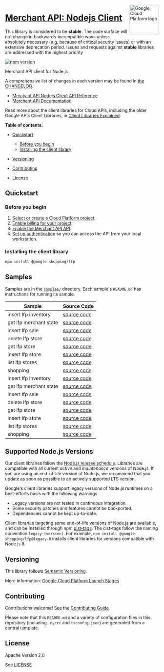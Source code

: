 [//]: # "This README.md file is auto-generated, all changes to this file will be lost."
[//]: # "The comments you see below are used to generate those parts of the template in later states."
<img src="https://avatars2.githubusercontent.com/u/2810941?v=3&s=96" alt="Google Cloud Platform logo" title="Google Cloud Platform" align="right" height="96" width="96"/>

# [Merchant API: Nodejs Client][homepage]

This library is considered to be **stable**. The code surface will not change in backwards-incompatible ways
unless absolutely necessary (e.g. because of critical security issues) or with
an extensive deprecation period. Issues and requests against **stable** libraries
are addressed with the highest priority

[![npm version](https://img.shields.io/npm/v/@google-shopping/lfp.svg)](https://www.npmjs.org/package/@google-shopping/lfp)

Merchant API client for Node.js

[//]: # "partials.introduction"

A comprehensive list of changes in each version may be found in
[the CHANGELOG][homepage_changelog].

* [Merchant API Nodejs Client API Reference](https://cloud.google.com/nodejs/docs/reference/lfp/latest)
* [Merchant API Documentation](https://developers.google.com/merchant/api)

Read more about the client libraries for Cloud APIs, including the older
Google APIs Client Libraries, in [Client Libraries Explained][explained].

[explained]: https://cloud.google.com/apis/docs/client-libraries-explained

**Table of contents:**

* [Quickstart](#quickstart)
  * [Before you begin](#before-you-begin)
  * [Installing the client library](#installing-the-client-library)

* [Versioning](#versioning)
* [Contributing](#contributing)
* [License](#license)

## Quickstart
### Before you begin

1.  [Select or create a Cloud Platform project][projects].
1.  [Enable billing for your project][billing].
1.  [Enable the Merchant API API][enable_api].
1.  [Set up authentication][auth] so you can access the
    API from your local workstation.
### Installing the client library

```bash
npm install @google-shopping/lfp
```

[//]: # "partials.body"

## Samples

Samples are in the [`samples/`][homepage_samples] directory. Each sample's `README.md` has instructions for running its sample.

| Sample                      | Source Code                       |
| --------------------------- | --------------------------------- |
| insert lfp inventory | [source code](https://github.com/googleapis/google-cloud-node/blob/main/packages/google-shopping-merchant-lfp/samples/generated/v1/lfp_inventory_service.insert_lfp_inventory.js) |
| get lfp merchant state | [source code](https://github.com/googleapis/google-cloud-node/blob/main/packages/google-shopping-merchant-lfp/samples/generated/v1/lfp_merchant_state_service.get_lfp_merchant_state.js) |
| insert lfp sale | [source code](https://github.com/googleapis/google-cloud-node/blob/main/packages/google-shopping-merchant-lfp/samples/generated/v1/lfp_sale_service.insert_lfp_sale.js) |
| delete lfp store | [source code](https://github.com/googleapis/google-cloud-node/blob/main/packages/google-shopping-merchant-lfp/samples/generated/v1/lfp_store_service.delete_lfp_store.js) |
| get lfp store | [source code](https://github.com/googleapis/google-cloud-node/blob/main/packages/google-shopping-merchant-lfp/samples/generated/v1/lfp_store_service.get_lfp_store.js) |
| insert lfp store | [source code](https://github.com/googleapis/google-cloud-node/blob/main/packages/google-shopping-merchant-lfp/samples/generated/v1/lfp_store_service.insert_lfp_store.js) |
| list lfp stores | [source code](https://github.com/googleapis/google-cloud-node/blob/main/packages/google-shopping-merchant-lfp/samples/generated/v1/lfp_store_service.list_lfp_stores.js) |
| shopping | [source code](https://github.com/googleapis/google-cloud-node/blob/main/packages/google-shopping-merchant-lfp/samples/generated/v1/snippet_metadata_google.shopping.merchant.lfp.v1.json) |
| insert lfp inventory | [source code](https://github.com/googleapis/google-cloud-node/blob/main/packages/google-shopping-merchant-lfp/samples/generated/v1beta/lfp_inventory_service.insert_lfp_inventory.js) |
| get lfp merchant state | [source code](https://github.com/googleapis/google-cloud-node/blob/main/packages/google-shopping-merchant-lfp/samples/generated/v1beta/lfp_merchant_state_service.get_lfp_merchant_state.js) |
| insert lfp sale | [source code](https://github.com/googleapis/google-cloud-node/blob/main/packages/google-shopping-merchant-lfp/samples/generated/v1beta/lfp_sale_service.insert_lfp_sale.js) |
| delete lfp store | [source code](https://github.com/googleapis/google-cloud-node/blob/main/packages/google-shopping-merchant-lfp/samples/generated/v1beta/lfp_store_service.delete_lfp_store.js) |
| get lfp store | [source code](https://github.com/googleapis/google-cloud-node/blob/main/packages/google-shopping-merchant-lfp/samples/generated/v1beta/lfp_store_service.get_lfp_store.js) |
| insert lfp store | [source code](https://github.com/googleapis/google-cloud-node/blob/main/packages/google-shopping-merchant-lfp/samples/generated/v1beta/lfp_store_service.insert_lfp_store.js) |
| list lfp stores | [source code](https://github.com/googleapis/google-cloud-node/blob/main/packages/google-shopping-merchant-lfp/samples/generated/v1beta/lfp_store_service.list_lfp_stores.js) |
| shopping | [source code](https://github.com/googleapis/google-cloud-node/blob/main/packages/google-shopping-merchant-lfp/samples/generated/v1beta/snippet_metadata_google.shopping.merchant.lfp.v1beta.json) |


## Supported Node.js Versions

Our client libraries follow the [Node.js release schedule](https://github.com/nodejs/release#release-schedule).
Libraries are compatible with all current _active_ and _maintenance_ versions of
Node.js.
If you are using an end-of-life version of Node.js, we recommend that you update
as soon as possible to an actively supported LTS version.

Google's client libraries support legacy versions of Node.js runtimes on a
best-efforts basis with the following warnings:

* Legacy versions are not tested in continuous integration.
* Some security patches and features cannot be backported.
* Dependencies cannot be kept up-to-date.

Client libraries targeting some end-of-life versions of Node.js are available, and
can be installed through npm [dist-tags](https://docs.npmjs.com/cli/dist-tag).
The dist-tags follow the naming convention `legacy-(version)`.
For example, `npm install @google-shopping/lfp@legacy-8` installs client libraries
for versions compatible with Node.js 8.

## Versioning

This library follows [Semantic Versioning](http://semver.org/).

More Information: [Google Cloud Platform Launch Stages][launch_stages]

[launch_stages]: https://cloud.google.com/terms/launch-stages

## Contributing

Contributions welcome! See the [Contributing Guide](https://github.com/googleapis/google-cloud-node/blob/main/packages/google-shopping-merchant-lfp/CONTRIBUTING.md).

Please note that this `README.md`
and a variety of configuration files in this repository (including `.nycrc` and `tsconfig.json`)
are generated from a central template.

## License

Apache Version 2.0

See [LICENSE](https://github.com/googleapis/google-cloud-node/blob/main/packages/google-shopping-merchant-lfp/LICENSE)

[shell_img]: https://gstatic.com/cloudssh/images/open-btn.png
[projects]: https://console.cloud.google.com/project
[billing]: https://support.google.com/cloud/answer/6293499#enable-billing
[enable_api]: https://console.cloud.google.com/flows/enableapi?apiid=merchantapi.googleapis.com
[auth]: https://cloud.google.com/docs/authentication/external/set-up-adc-local
[homepage_samples]: https://github.com/googleapis/google-cloud-node/blob/main/packages/google-shopping-merchant-lfp/samples
[homepage_changelog]: https://github.com/googleapis/google-cloud-node/blob/main/packages/google-shopping-merchant-lfp/CHANGELOG.md
[homepage]: https://github.com/googleapis/google-cloud-node/blob/main/packages/google-shopping-merchant-lfp
